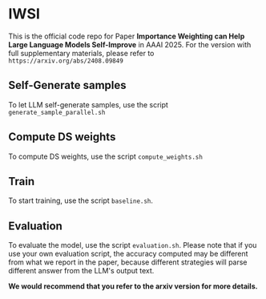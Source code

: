 # IWSI
This is the official code repo for Paper **Importance Weighting can Help Large Language Models Self-Improve** in AAAI 2025. For the version with full supplementary materials, please refer to `https://arxiv.org/abs/2408.09849`

## Self-Generate samples
To let LLM self-generate samples, use the script `generate_sample_parallel.sh`

## Compute DS weights
To compute DS weights, use the script `compute_weights.sh`

## Train
To start training, use the script `baseline.sh`.

## Evaluation
To evaluate the model, use the script `evaluation.sh`. Please note that if you use your own evaluation script, the accuracy computed may be different from what we report in the paper, because different strategies will parse different answer from the LLM's output text.

**We would recommend that you refer to the arxiv version for more details.**
